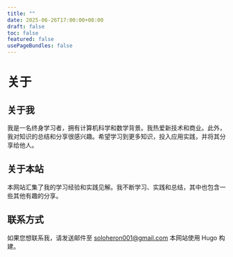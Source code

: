 ```yaml
---
title: ""
date: 2025-06-26T17:00:00+08:00
draft: false
toc: false
featured: false
usePageBundles: false
---
```


# 关于

## 关于我

我是一名终身学习者，拥有计算机科学和数学背景。我热爱新技术和商业。此外，我对知识的总结和分享很感兴趣。希望学习到更多知识，投入应用实践，并将其分享给他人。

## 关于本站

本网站汇集了我的学习经验和实践见解。我不断学习、实践和总结，其中也包含一些其他有趣的分享。

## 联系方式

如果您想联系我，请发送邮件至 [soloheron001@gmail.com](mailto:soloheron001@gmail.com)
本网站使用 Hugo 构建。
